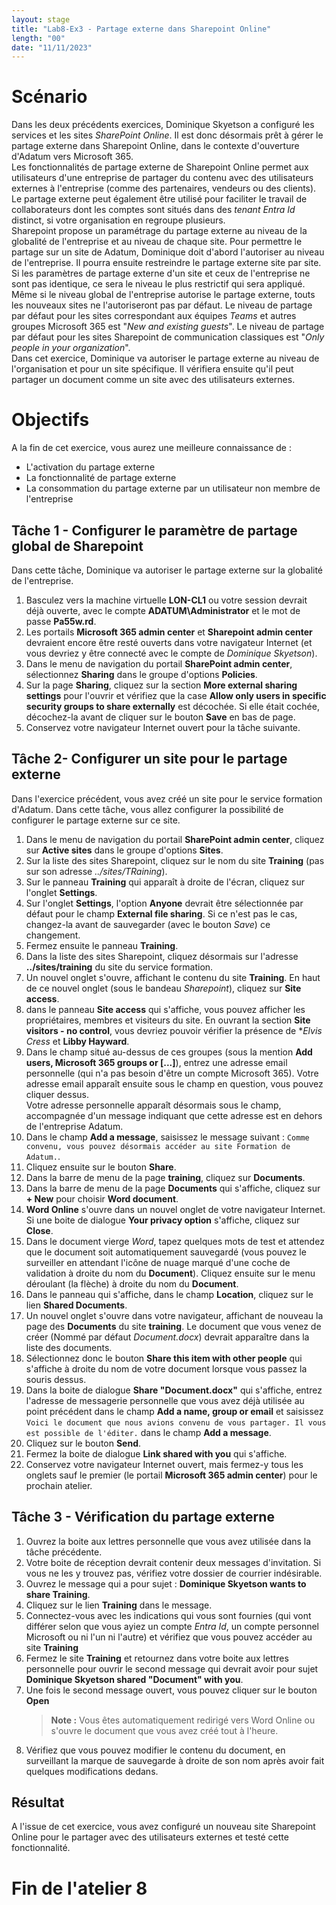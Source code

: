 ```yaml
---
layout: stage
title: "Lab8-Ex3 - Partage externe dans Sharepoint Online"
length: "00"
date: "11/11/2023"
---
```

# Scénario
Dans les deux précédents exercices, Dominique Skyetson a configuré les services et les sites *SharePoint Online*. Il est donc désormais prêt à gérer le partage externe dans Sharepoint Online, dans le contexte d'ouverture d'Adatum vers Microsoft 365.  
Les fonctionnalités de partage externe de Sharepoint Online permet aux utilisateurs d'une entreprise de partager du contenu avec des utilisateurs externes à l'entreprise (comme des partenaires, vendeurs ou des clients). Le partage externe peut également être utilisé pour faciliter le travail de collaborateurs dont les comptes sont situés dans des *tenant Entra Id* distinct, si votre organisation en regroupe plusieurs.  
Sharepoint propose un paramétrage du partage externe au niveau de la globalité de l'entreprise et au niveau de chaque site. Pour permettre le partage sur un site de Adatum, Dominique doit d'abord l'autoriser au niveau de l'entreprise. Il pourra ensuite restreindre le partage externe site par site. Si les paramètres de partage externe d'un site et ceux de l'entreprise ne sont pas identique, ce sera le niveau le plus restrictif qui sera appliqué.  
Même si le niveau global de l'entreprise autorise le partage externe, touts les nouveaux sites ne l'autoriseront pas par défaut. Le niveau de partage par défaut pour les sites correspondant aux équipes *Teams* et autres groupes Microsoft 365 est "*New and existing guests*". Le niveau de partage par défaut pour les sites Sharepoint de communication classiques est "*Only people in your organization*".  
Dans cet exercice, Dominique va autoriser le partage externe au niveau de l'organisation et pour un site spécifique. Il vérifiera ensuite qu'il peut partager un document comme un site avec des utilisateurs externes.

# Objectifs
A la fin de cet exercice, vous aurez une meilleure connaissance de :
- L'activation du partage externe
- La fonctionnalité de partage externe
- La consommation du partage externe par un utilisateur non membre de l'entreprise

## Tâche 1 - Configurer le paramètre de partage global de Sharepoint
Dans cette tâche, Dominique va autoriser le partage externe sur la globalité de l'entreprise.
1. Basculez vers la machine virtuelle **LON-CL1** ou votre session devrait déjà ouverte, avec le compte **ADATUM\Administrator** et le mot de passe **Pa55w.rd**.
1. Les portails **Microsoft 365 admin center** et **Sharepoint admin center** devraient encore être resté ouverts dans votre navigateur Internet (et vous devriez y être connecté avec le compte de *Dominique Skyetson*).
1. Dans le menu de navigation du portail **SharePoint admin center**, sélectionnez **Sharing** dans le groupe d'options **Policies**.
1. Sur la page **Sharing**, cliquez sur la section **More external sharing settings** pour l'ouvrir et vérifiez que la case **Allow only users in specific security groups to share externally** est décochée. Si elle était cochée, décochez-la avant de cliquer sur le bouton **Save** en bas de page.
1. Conservez votre navigateur Internet ouvert pour la tâche suivante.

## Tâche 2- Configurer un site pour le partage externe
Dans l'exercice précédent, vous avez créé un site pour le service formation d'Adatum. Dans cette tâche, vous allez configurer la possibilité de configurer le partage externe sur ce site.
1. Dans le menu de navigation du portail **SharePoint admin center**, cliquez sur **Active sites** dans le groupe d'options **Sites**.
1. Sur la liste des sites Sharepoint, cliquez sur le nom du site **Training** (pas sur son adresse *../sites/TRaining*).
1. Sur le panneau **Training** qui apparaît à droite de l'écran, cliquez sur l'onglet **Settings**.
1. Sur l'onglet **Settings**, l'option **Anyone** devrait être sélectionnée par défaut pour le champ **External file sharing**. Si ce n'est pas le cas, changez-la avant de sauvegarder (avec le bouton *Save*) ce changement.
1. Fermez ensuite le panneau **Training**.
1. Dans la liste des sites Sharepoint, cliquez désormais sur l'adresse **../sites/training** du site du service formation.
1. Un nouvel onglet s'ouvre, affichant le contenu du site **Training**. En haut de ce nouvel onglet (sous le bandeau *Sharepoint*), cliquez sur **Site access**.
1. dans le panneau **Site access** qui s'affiche, vous pouvez afficher les propriétaires, membres et visiteurs du site. En ouvrant la section **Site visitors - no control**, vous devriez pouvoir vérifier la présence de **Elvis Cress* et **Libby Hayward**.
1. Dans le champ situé au-dessus de ces groupes (sous la mention **Add users, Microsoft 365 groups or \[...]**), entrez une adresse email personnelle (qui n'a pas besoin d'être un compte Microsoft 365). Votre adresse email apparaît ensuite sous le champ en question, vous pouvez cliquer dessus.  
	Votre adresse personnelle apparaît désormais sous le champ, accompagnée d'un message indiquant que cette adresse est en dehors de l'entreprise Adatum.
1. Dans le champ **Add a message**, saisissez le message suivant : ```Comme convenu, vous pouvez désormais accéder au site Formation de Adatum.```.
1. Cliquez ensuite sur le bouton **Share**.
1. Dans la barre de menu de la page **training**, cliquez sur **Documents**.
1. Dans la barre de menu de la page **Documents** qui s'affiche, cliquez sur **+ New** pour choisir **Word document**.
1. **Word Online** s'ouvre dans un nouvel onglet de votre navigateur Internet. Si une boite de dialogue **Your privacy option** s'affiche, cliquez sur **Close**.
1. Dans le document vierge *Word*, tapez quelques mots de test et attendez que le document soit automatiquement sauvegardé (vous pouvez le surveiller en attendant l'icône de nuage marqué d'une coche de validation à droite du nom du **Document**). Cliquez ensuite sur le menu déroulant (la flèche) à droite du nom du **Document**.
1. Dans le panneau qui s'affiche, dans le champ **Location**, cliquez sur le lien **Shared Documents**.
1. Un nouvel onglet s'ouvre dans votre navigateur, affichant de nouveau la page des **Documents** du site **training**. Le document que vous venez de créer (Nommé par défaut *Document.docx*) devrait apparaître dans la liste des documents.
1. Sélectionnez donc le bouton **Share this item with other people** qui s'affiche à droite du nom de votre document lorsque vous passez la souris dessus.
1. Dans la boite de dialogue **Share "Document.docx"** qui s'affiche, entrez l'adresse de messagerie personnelle que vous avez déjà utilisée au point précédent dans le champ **Add a name, group or email** et saisissez ```Voici le document que nous avions convenu de vous partager. Il vous est possible de l'éditer.``` dans le champ **Add a message**.
1. Cliquez sur le bouton **Send**.
1. Fermez la boite de dialogue **Link shared with you** qui s'affiche.
1. Conservez votre navigateur Internet ouvert, mais fermez-y tous les onglets sauf le premier (le portail **Microsoft 365 admin center**) pour le prochain atelier. 

## Tâche 3 - Vérification du partage externe
1. Ouvrez la boite aux lettres personnelle que vous avez utilisée dans la tâche précédente.
1. Votre boite de réception devrait contenir deux messages d'invitation. Si vous ne les y trouvez pas, vérifiez votre dossier de courrier indésirable.
1. Ouvrez le message qui a pour sujet : **Dominique Skyetson wants to share Training**.
1. Cliquez sur le lien **Training** dans le message.
1. Connectez-vous avec les indications qui vous sont fournies (qui vont différer selon que vous ayiez un compte *Entra Id*, un compte personnel Microsoft ou ni l'un ni l'autre) et vérifiez que vous pouvez accéder au site **Training**
1. Fermez le site **Training** et retournez dans votre boite aux lettres personnelle pour ouvrir le second message qui devrait avoir pour sujet **Dominique Skyetson shared "Document" with you**.
1. Une fois le second message ouvert, vous pouvez cliquer sur le bouton **Open**
	>**Note :** Vous êtes automatiquement redirigé vers Word Online ou s'ouvre le document que vous avez créé tout à l'heure.
1. Vérifiez que vous pouvez modifier le contenu du document, en surveillant la marque de sauvegarde à droite de son nom après avoir fait quelques modifications dedans.

## Résultat
A l'issue de cet exercice, vous avez configuré un nouveau site Sharepoint Online pour le partager avec des utilisateurs externes et testé cette fonctionnalité.

# Fin de l'atelier 8